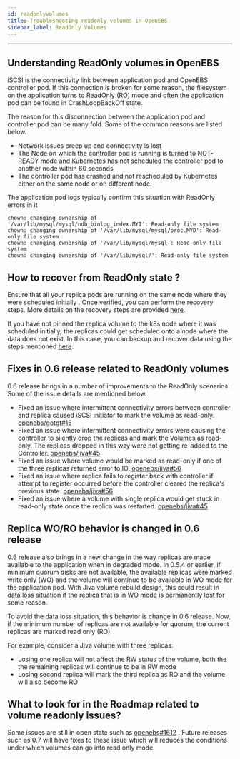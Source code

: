 ```yaml
---
id: readonlyvolumes
title: Troubleshooting readonly volumes in OpenEBS
sidebar_label: ReadOnly Volumes
---
```


------

## Understanding ReadOnly volumes in OpenEBS

iSCSI is the connectivity link between application pod and OpenEBS controller pod. If this connection is broken for some reason, the filesystem on the application turns to ReadOnly (RO) mode and often the application pod can be found in CrashLoopBackOff state.

The reason for this disconnection between the application pod and controller pod can be many fold. Some of the common reasons are listed below.

- Network issues creep up and connectivity is lost
- The Node on which the controller pod is running is turned to NOT-READY mode and Kubernetes has not scheduled the controller pod to another node within 60 seconds
- The controller pod has crashed and not rescheduled by Kubernetes either on the same node or on different node.

The application pod logs typically confirm this situation with ReadOnly errors in it

```
chown: changing ownership of '/var/lib/mysql/mysql/ndb_binlog_index.MYI': Read-only file system
chown: changing ownership of '/var/lib/mysql/mysql/proc.MYD': Read-only file system
chown: changing ownership of '/var/lib/mysql/mysql': Read-only file system
chown: changing ownership of '/var/lib/mysql/': Read-only file system
```

## How to recover from ReadOnly state ?

Ensure that all your replica pods are running on the same node where they were scheduled initially . Once verified, you can perform the recovery steps. More details on the recovery steps are provided [here](https://docs.openebs.io/docs/next/tsgpvs.html#workaround-recovery).

If you have not pinned the replica volume to the k8s node where it was scheduled initially, the replicas could get scheduled onto a node where the data does not exist. In this case, you can backup and recover data using the steps mentioned [here](https://github.com/kmova/bootstrap/tree/master/gke-openebs/jiva-recovery).

## Fixes in 0.6 release related to ReadOnly volumes

0.6 release brings in a number of improvements to the ReadOnly scenarios. Some of the issue details are mentioned below.

- Fixed an issue where intermittent connectivity errors between controller and replica caused iSCSI initiator to mark the volume as read-only. [openebs/gotgt#15](https://github.com/openebs/gotgt/pull/15)
- Fixed an issue where intermittent connectivity errors were causing the controller to silently drop the replicas and mark the Volumes as read-only. The replicas dropped in this way were not getting re-added to the Controller. [openebs/jiva#45](https://github.com/openebs/jiva/pull/45)
- Fixed an issue where volume would be marked as read-only if one of the three replicas returned error to IO. [openebs/jiva#56](https://github.com/openebs/jiva/pull/56)
- Fixed an issue where replica fails to register back with controller if attempt to register occurred before the controller cleared the replica's previous state. [openebs/jiva#56](https://github.com/openebs/jiva/pull/56)
- Fixed an issue where a volume with single replica would get stuck in read-only state once the replica was restarted. [openebs/jiva#45](https://github.com/openebs/jiva/pull/45)

## Replica WO/RO behavior is changed in 0.6 release

0.6 release also brings in a new change in the way replicas are made available to the application when in degraded mode. In 0.5.4 or earlier, if minimum quorum disks are not available, the available replicas were marked write only (WO) and the volume will continue to be available in WO mode for the application pod. With Jiva volume rebuild design, this could result in data loss situation if the replica that is in WO mode is permanently lost for some reason.

To avoid the data loss situation, this behavior is change in 0.6 release. Now, if the minimum number of replicas are not available for quorum, the current replicas are marked read only (RO).

For example, consider a Jiva volume with three replicas:

- Losing one replica will not affect the RW status of the volume, both the the remaining replicas will continue to be in RW mode
- Losing second replica will mark the third replica as RO and the volume will also become RO

## What to look for in the Roadmap related to volume readonly issues?

Some issues are still in open state such as [openebs#1612](https://github.com/openebs/openebs/issues/1612) . Future releases such as 0.7 will have fixes to these issue which will reduces the conditions under which volumes can go into read only mode.



<!-- Hotjar Tracking Code for https://docs.openebs.io -->
<script>
   (function(h,o,t,j,a,r){
       h.hj=h.hj||function(){(h.hj.q=h.hj.q||[]).push(arguments)};
       h._hjSettings={hjid:785693,hjsv:6};
       a=o.getElementsByTagName('head')[0];
       r=o.createElement('script');r.async=1;
       r.src=t+h._hjSettings.hjid+j+h._hjSettings.hjsv;
       a.appendChild(r);
   })(window,document,'https://static.hotjar.com/c/hotjar-','.js?sv=');
</script>

